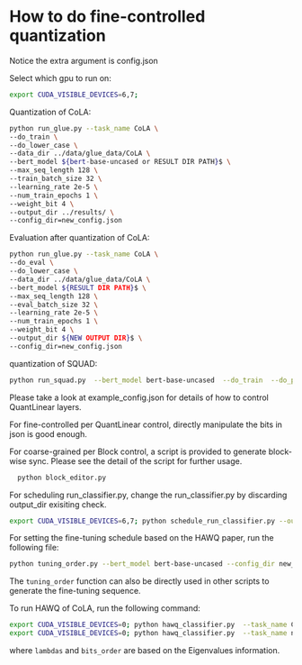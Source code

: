 # How to do fine-controlled quantization

Notice the extra argument is config.json

Select which gpu to run on:
```bash
export CUDA_VISIBLE_DEVICES=6,7;
```

Quantization of CoLA:
```bash
python run_glue.py --task_name CoLA \
--do_train \
--do_lower_case \
--data_dir ../data/glue_data/CoLA \
--bert_model ${bert-base-uncased or RESULT DIR PATH}$ \
--max_seq_length 128 \
--train_batch_size 32 \
--learning_rate 2e-5 \
--num_train_epochs 1 \
--weight_bit 4 \
--output_dir ../results/ \
--config_dir=new_config.json
```

Evaluation after quantization of CoLA:
```bash
python run_glue.py --task_name CoLA \
--do_eval \
--do_lower_case \
--data_dir ../data/glue_data/CoLA \
--bert_model ${RESULT DIR PATH}$ \
--max_seq_length 128 \
--eval_batch_size 32 \
--learning_rate 2e-5 \
--num_train_epochs 1 \
--weight_bit 4 \
--output_dir ${NEW OUTPUT DIR}$ \
--config_dir=new_config.json
```

quantization of SQUAD:
```bash
python run_squad.py  --bert_model bert-base-uncased  --do_train  --do_predict  --do_lower_case  --train_file $SQUAD_DIR/train-v1.1.json  --predict_file $SQUAD_DIR/dev-v1.1.json  --train_batch_size 12  --learning_rate 3e-5  --num_train_epochs 2.0  --max_seq_length 384  --doc_stride 128  --output_dir ../results/ --config_dir=new_config.json
```
 
Please take a look at example_config.json for details of how to control QuantLinear layers.

For fine-controlled per QuantLinear control, directly manipulate the bits in json is good enough.

For coarse-grained per Block control, a script is provided to generate block-wise sync. Please see the detail of the script for further usage.
```bash
  python block_editor.py
```

For scheduling run_classifier.py, change the run_classifier.py by discarding output_dir exisiting check. 
```bash
export CUDA_VISIBLE_DEVICES=6,7; python schedule_run_classifier.py --output_dir ../results/ --block_wise_bits_mask 8 8 8 8 8 8 6 6 6 2 2 2 --block_wise_order 5 6 7 4 3 2 1 0 8 9 10 11
```

For setting the fine-tuning schedule based on the HAWQ paper, run the following file:
```bash
python tuning_order.py --bert_model bert-base-uncased --config_dir new_config.json --task_name CoLA --lambdas 1. 1. 1. 1. 1. 1. 1. 1. 1. 1. 1. 1.
```
The `tuning_order` function can also be directly used in other scripts to generate the fine-tuning sequence.


To run HAWQ of CoLA, run the following command:
```bash
export CUDA_VISIBLE_DEVICES=0; python hawq_classifier.py  --task_name CoLA --bert_model bert-base-uncased --lambdas 6.67 9.38 14.55 18.26 18.81 21.75 16.43 15.37 25.82 1.71 0.80 1.01   --bits_order 8 5 4 3 6 7 2 1 0 9 11 10
export CUDA_VISIBLE_DEVICES=0; python hawq_classifier.py  --task_name ner --bert_model bert-base-cased --lambdas 71.77 66.07 57.8  54.43 50.38 42.11 41.06 36.46 18.22 9.8  9.37  4.29   --bits_order 6  7  5  4  8  3  1  2  0 10 11  9
```
where `lambdas` and `bits_order` are based on the Eigenvalues information.

